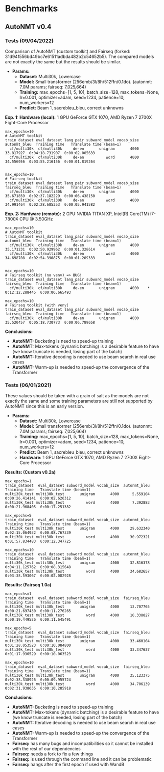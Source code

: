 # Benchmarks


## AutoNMT v0.4


### Tests (09/04/2022)

Comparison of AutoNMT (custom toolkit) and Fairseq (forked: 31d94f556bd49bc7e61511adbda482b2c54652b5). 
The compared models are not exactly the same but the results should be similar.


- **Params:**
  - **Dataset:** Multi30k, Lowercase
  - **Model:** Small transformer (256emb/3l/8h/512ffn/0.1do). (autonmt: 7.0M params; fairseq: 7,025,664)
  - **Training:** max_epochs=[1, 5, 10], batch_size=128, max_tokens=None, lr=0.001, optimizer=adam, seed=1234, patience=10, num_workers=12
  - **Predict:** Beam 1, sacrebleu_bleu, correct unknowns

**Exp. 1: Hardware (local):** 1 GPU GeForce GTX 1070, AMD Ryzen 7 2700X Eight-Core Processor
```text
max_epochs=10
# AutoNMT toolkit
train_dataset eval_dataset lang_pair subword_model vocab_size  autonmt_bleu  Training time   Translate time (beam=1)
  cf/multi30k  cf/multi30k     de-en       unigram       4000     33.817927  0:04:18.731907  0:00:02.005633
  cf/multi30k  cf/multi30k     de-en          word       4000     34.556056  0:03:55.216156  0:00:01.819264


max_epochs=10
# Fairseq toolkit
train_dataset eval_dataset lang_pair subword_model vocab_size  fairseq_bleu  Training time   Translate time (beam=1)
  cf/multi30k  cf/multi30k     de-en       unigram       4000     35.671859  0:02:37.182229  0:00:06.438150
  cf/multi30k  cf/multi30k     de-en          word       4000     34.991464  0:02:28.685353  0:00:05.941582

```

**Exp. 2: Hardware (remote):** 2 GPU NVIDIA TITAN XP, Intel(R) Core(TM) i7-7800X CPU @ 3.50GHz
```text
max_epochs=10
# AutoNMT toolkit
train_dataset eval_dataset lang_pair subword_model vocab_size  autonmt_bleu  Training time   Translate time (beam=1)
  cf/multi30k  cf/multi30k     de-en       unigram       4000     35.171231  0:02:50.929962  0:00:01.328614
  cf/multi30k  cf/multi30k     de-en          word       4000     34.698708  0:02:54.390875  0:00:01.209333


max_epochs=10
# Fairseq toolkit (no venv) => BUG!
train_dataset eval_dataset lang_pair subword_model vocab_size fairseq_bleu  Training time   Translate time (beam=1)
  cf/multi30k  cf/multi30k     de-en       unigram       4000    *  0:12:12.288445  0:00:06.665493
  
max_epochs=10
# Fairseq toolkit (with venv)
train_dataset eval_dataset lang_pair subword_model vocab_size fairseq_bleu  Training time   Translate time (beam=1)
  cf/multi30k  cf/multi30k     de-en       unigram       4000    35.520457  0:05:18.730773  0:00:06.789658
```

**Conclusions:**
- **AutoNMT:** Bucketing is need to speed-up training
- **AutoNMT:** Max-tokens (dynamic batching) is a desirable feature to have (we know truncate is needed, losing part of the batch)
- **AutoNMT:** Iterative decoding is needed to use beam search in real use cases
- **AutoNMT:** Warm-up is needed to speed-up the convergence of the Transformer


### Tests (06/01/2021)

These values should be taken with a grain of salt as the models are not exactly the same and some training parameters 
are still not supported by AutoNMT since this is an early version.

- **Params:**
  - **Dataset:** Multi30k, Lowercase
  - **Model:** Small transformer (256emb/3l/8h/512ffn/0.1do). (autonmt: 7.0M params; fairseq: 7,025,664)
  - **Training:** max_epochs=[1, 5, 10], batch_size=128, max_tokens=None, lr=0.001, optimizer=adam, seed=1234, patience=10, num_workers=12
  - **Predict:** Beam 1, sacrebleu_bleu, correct unknowns
  - **Hardware:** 1 GPU GeForce GTX 1070, AMD Ryzen 7 2700X Eight-Core Processor

**Results: (Custom v0.2a)**
```text
max_epochs=1
train_dataset  eval_dataset subword_model vocab_size  autonmt_bleu  Training time   Translate time (beam=1)
multi30k_test multi30k_test       unigram       4000      5.559104  0:00:26.414141  0:00:02.620312
multi30k_test multi30k_test          word       4000      7.392883  0:00:21.968405  0:00:17.251382

max_epochs=5
train_dataset  eval_dataset subword_model vocab_size  autonmt_bleu  Training time   Translate time (beam=1)
multi30k_test multi30k_test       unigram       4000     29.632340  0:02:15.064932  0:00:08.767339
multi30k_test multi30k_test          word       4000     30.972321  0:01:57.834483  0:00:12.347725

max_epochs=10
train_dataset  eval_dataset subword_model vocab_size  autonmt_bleu  Training time   Translate time (beam=1)
multi30k_test multi30k_test       unigram       4000     32.816378  0:04:11.125762  0:00:08.315648
multi30k_test multi30k_test          word       4000     34.682657  0:03:38.593067  0:00:02.082928
```

**Results: (Fairseq 1.0a)**
```text
max_epochs=1
train_dataset  eval_dataset subword_model vocab_size  fairseq_bleu  Training time   Translate time (beam=1)
multi30k_test multi30k_test       unigram       4000     13.707765  0:00:21.697430  0:00:11.276265
multi30k_test multi30k_test          word       4000     10.338827  0:00:19.449526  0:00:11.645491

max_epochs=5
train_dataset  eval_dataset subword_model vocab_size  fairseq_bleu  Training time   Translate time (beam=1)
multi30k_test multi30k_test       unigram       4000     33.460104  0:01:28.053523  0:00:10.084800
multi30k_test multi30k_test          word       4000     33.347637  0:01:17.936529  0:00:10.063523

max_epochs=10
train_dataset  eval_dataset subword_model vocab_size  fairseq_bleu  Training time   Translate time (beam=1)
multi30k_test multi30k_test       unigram       4000     35.123375  0:02:38.338926  0:00:09.955724
multi30k_test multi30k_test          word       4000     34.706139  0:02:31.938635  0:00:10.285918
```

**Conclusions:**
- **AutoNMT:** Bucketing is need to speed-up training
- **AutoNMT:** Max-tokens (dynamic batching) is a desirable feature to have (we know truncate is needed, losing part of the batch)
- **AutoNMT:** Iterative decoding is needed to use beam search in real use cases
- **AutoNMT:** Warm-up is needed to speed-up the convergence of the Transformer
- **Fairseq:** has many bugs and incompatibilities so it cannot be installed with the rest of our dependencies
- **Fairseq:** needs a fork to fix a few things
- **Fairseq:** is used through the command line and it can be problematic
- **Fairseq:** hangs after the first epoch if used with WandB

